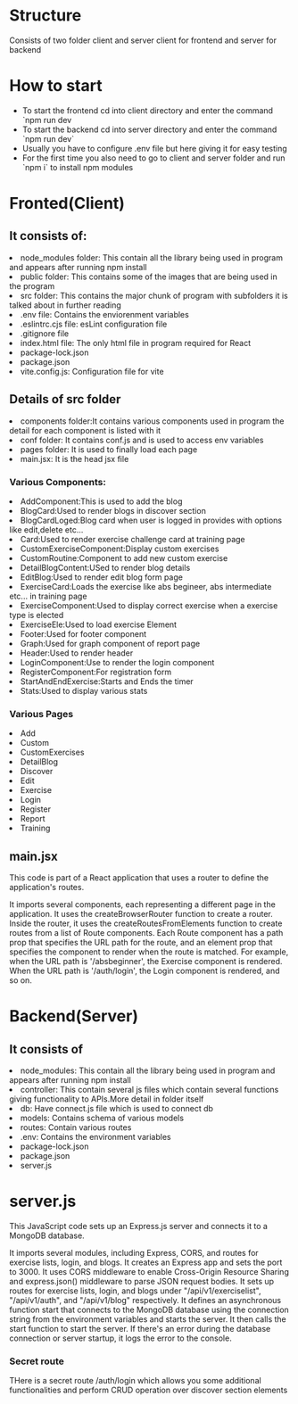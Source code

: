 # Structure
Consists of two folder client and server client for frontend and server for backend

<h1>How to start</h1>
<ul>
<li>To start the frontend cd into client directory and enter the command `npm run dev</li>
<li>To start the backend  cd into server directory and enter the command `npm run dev`</li>
<li>Usually you have to configure .env file but here giving it for easy testing</li>
<li>For the first time you also need to go to client and server folder and run `npm i` to install npm modules </li>

</ul>

<h1>Fronted(Client)</h1>

## It consists of:

<li>node_modules folder: This contain all the library being used in program and appears after running npm install</li>
<li>public folder: This contains some of the images that are being used in the program</li>
<li>src folder: This contains the major chunk of program with subfolders it is talked about in further reading</li>
<li>.env file: Contains the enviorenment variables</li>
<li>.eslintrc.cjs file: esLint configuration file</li>
<li>.gitignore file</li>
<li>index.html file: The only html file in program required for React</li>
<li>package-lock.json</li>
<li>package.json</li>
<li>vite.config.js: Configuration file for vite</li>

## Details of src folder

<li>components folder:It contains various components used in program the detail for each component is listed with it</li>
<li>conf folder: It contains conf.js and is used to access env variables</li>
<li>pages folder: It is used to finally load each page </li>
<li>main.jsx: It is the head jsx file </li>

### Various Components:

<li>AddComponent:This is used to add the blog</li>
<li>BlogCard:Used to render blogs in discover section</li>
<li>BlogCardLoged:Blog card when user is logged in provides with options like edit,delete etc...</li>
<li>Card:Used to render exercise challenge card at training page</li>
<li>CustomExerciseComponent:Display custom exercises</li>
<li>CustomRoutine:Component to add new custom exercise</li>
<li>DetailBlogContent:USed to render blog details</li>
<li>EditBlog:Used to render edit blog form page</li>
<li>ExerciseCard:Loads the exercise like abs begineer, abs intermediate etc... in training page</li>
<li>ExerciseComponent:Used to display correct exercise when a exercise type is elected</li>
<li>ExerciseEle:Used to load exercise Element</li>
<li>Footer:Used for footer component</li>
<li>Graph:Used for graph component of report page</li>
<li>Header:Used to render header</li>
<li>LoginComponent:Use to render the login component</li>
<li>RegisterComponent:For registration form</li>
<li>StartAndEndExercise:Starts and Ends the timer</li>
<li>Stats:Used to display various stats</li>

### Various Pages

<li>Add</li>
<li>Custom</li>
<li>CustomExercises</li>
<li>DetailBlog</li>
<li>Discover</li>
<li>Edit</li>
<li>Exercise</li>
<li>Login</li>
<li>Register</li>
<li>Report</li>
<li>Training</li>

## main.jsx

This code is part of a React application that uses a router to define the application's routes.

It imports several components, each representing a different page in the application.
It uses the createBrowserRouter function to create a router.
Inside the router, it uses the createRoutesFromElements function to create routes from a list of Route components.
Each Route component has a path prop that specifies the URL path for the route, and an element prop that specifies the component to render when the route is matched.
For example, when the URL path is '/absbeginner', the Exercise component is rendered. When the URL path is '/auth/login', the Login component is rendered, and so on.

# Backend(Server)

## It consists of

<li>node_modules: This contain all the library being used in program and appears after running npm install</li>
<li>controller: This contain several js files which contain several functions giving functionality to APIs.More detail in folder itself</li>
<li>db: Have connect.js file which is used to connect db</li>
<li>models: Contains schema of various models</li>
<li>routes: Contain various routes</li>
<li>.env: Contains the environment variables</li>
<li>package-lock.json</li>
<li>package.json</li>
<li>server.js</li>

# server.js

This JavaScript code sets up an Express.js server and connects it to a MongoDB database.

It imports several modules, including Express, CORS, and routes for exercise lists, login, and blogs.
It creates an Express app and sets the port to 3000.
It uses CORS middleware to enable Cross-Origin Resource Sharing and express.json() middleware to parse JSON request bodies.
It sets up routes for exercise lists, login, and blogs under "/api/v1/exerciselist", "/api/v1/auth", and "/api/v1/blog" respectively.
It defines an asynchronous function start that connects to the MongoDB database using the connection string from the environment variables and starts the server.
It then calls the start function to start the server. If there's an error during the database connection or server startup, it logs the error to the console.

### Secret route
THere is a secret route /auth/login which allows you some additional functionalities and perform CRUD operation over discover section elements
